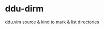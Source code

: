 # ddu-dirm

[ddu.vim][ddu] source &amp; kind to mark &amp; list directories

[ddu]: https://github.com/Shougo/ddu.vim
